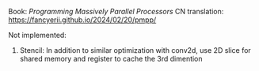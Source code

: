 Book: *Programming Massively Parallel Processors*
CN translation: https://fancyerii.github.io/2024/02/20/pmpp/

Not implemented:

1. Stencil: In addition to similar optimization with conv2d, use 2D slice for shared memory and register to cache the 3rd dimention